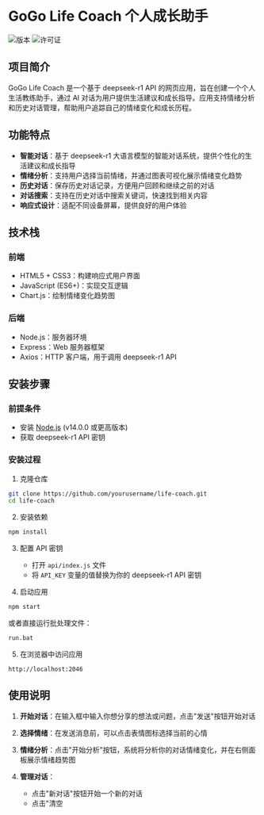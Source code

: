 # GoGo Life Coach 个人成长助手

![版本](https://img.shields.io/badge/版本-1.0.0-blue.svg)
![许可证](https://img.shields.io/badge/许可证-ISC-green.svg)

## 项目简介

GoGo Life Coach 是一个基于 deepseek-r1 API 的网页应用，旨在创建一个个人生活教练助手，通过 AI 对话为用户提供生活建议和成长指导。应用支持情绪分析和历史对话管理，帮助用户追踪自己的情绪变化和成长历程。



## 功能特点

- **智能对话**：基于 deepseek-r1 大语言模型的智能对话系统，提供个性化的生活建议和成长指导
- **情绪分析**：支持用户选择当前情绪，并通过图表可视化展示情绪变化趋势
- **历史对话**：保存历史对话记录，方便用户回顾和继续之前的对话
- **对话搜索**：支持在历史对话中搜索关键词，快速找到相关内容
- **响应式设计**：适配不同设备屏幕，提供良好的用户体验



## 技术栈

### 前端
- HTML5 + CSS3：构建响应式用户界面
- JavaScript (ES6+)：实现交互逻辑
- Chart.js：绘制情绪变化趋势图

### 后端
- Node.js：服务器环境
- Express：Web 服务器框架
- Axios：HTTP 客户端，用于调用 deepseek-r1 API



## 安装步骤

### 前提条件
- 安装 [Node.js](https://nodejs.org/) (v14.0.0 或更高版本)
- 获取 deepseek-r1 API 密钥

### 安装过程

1. 克隆仓库
```bash
git clone https://github.com/yourusername/life-coach.git
cd life-coach
```

2. 安装依赖
```bash
npm install
```

3. 配置 API 密钥
   - 打开 `api/index.js` 文件
   - 将 `API_KEY` 变量的值替换为你的 deepseek-r1 API 密钥

4. 启动应用
```bash
npm start
```
或者直接运行批处理文件：
```bash
run.bat
```

5. 在浏览器中访问应用
```
http://localhost:2046
```



## 使用说明

1. **开始对话**：在输入框中输入你想分享的想法或问题，点击"发送"按钮开始对话

2. **选择情绪**：在发送消息前，可以点击表情图标选择当前的心情

3. **情绪分析**：点击"开始分析"按钮，系统将分析你的对话情绪变化，并在右侧面板展示情绪趋势图

4. **管理对话**：
   - 点击"新对话"按钮开始一个新的对话
   - 点击"清空